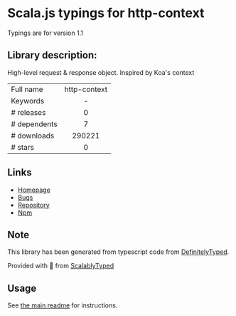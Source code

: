 
# Scala.js typings for http-context

Typings are for version 1.1

## Library description:
High-level request & response object. Inspired by Koa's context

|                    |                 |
| ------------------ | :-------------: |
| Full name          | http-context |
| Keywords           | - |
| # releases         | 0 |
| # dependents       | 7 |
| # downloads        | 290221 |
| # stars            | 0 |

## Links
- [Homepage](https://github.com/lapwinglabs/http-context#readme)
- [Bugs](https://github.com/lapwinglabs/http-context/issues)
- [Repository](https://github.com/lapwinglabs/http-context)
- [Npm](https://www.npmjs.com/package/http-context)
    


## Note
This library has been generated from typescript code from [DefinitelyTyped](https://definitelytyped.org).

Provided with :purple_heart: from [ScalablyTyped](https://github.com/oyvindberg/ScalablyTyped)

## Usage
See [the main readme](../../readme.md) for instructions.


